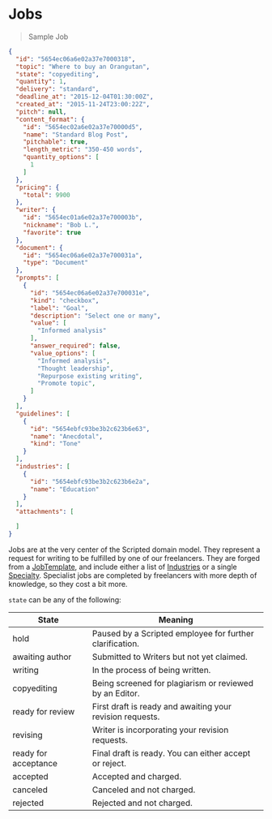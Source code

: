 # Jobs

> Sample Job

```json
{
  "id": "5654ec06a6e02a37e7000318",
  "topic": "Where to buy an Orangutan",
  "state": "copyediting",
  "quantity": 1,
  "delivery": "standard",
  "deadline_at": "2015-12-04T01:30:00Z",
  "created_at": "2015-11-24T23:00:22Z",
  "pitch": null,
  "content_format": {
    "id": "5654ec02a6e02a37e70000d5",
    "name": "Standard Blog Post",
    "pitchable": true,
    "length_metric": "350-450 words",
    "quantity_options": [
      1
    ]
  },
  "pricing": {
    "total": 9900
  },
  "writer": {
    "id": "5654ec01a6e02a37e700003b",
    "nickname": "Bob L.",
    "favorite": true
  },
  "document": {
    "id": "5654ec06a6e02a37e700031a",
    "type": "Document"
  },
  "prompts": [
    {
      "id": "5654ec06a6e02a37e700031e",
      "kind": "checkbox",
      "label": "Goal",
      "description": "Select one or many",
      "value": [
        "Informed analysis"
      ],
      "answer_required": false,
      "value_options": [
        "Informed analysis",
        "Thought leadership",
        "Repurpose existing writing",
        "Promote topic",
      ]
    }
  ],
  "guidelines": [
    {
      "id": "5654ebfc93be3b2c623b6e63",
      "name": "Anecdotal",
      "kind": "Tone"
    }
  ],
  "industries": [
    {
      "id": "5654ebfc93be3b2c623b6e2a",
      "name": "Education"
    }
  ],
  "attachments": [

  ]
}
```

Jobs are at the very center of the Scripted domain model. They represent a request for writing to be fulfilled by one of our freelancers. They are forged from a [JobTemplate](#job-templates), and include either a list of [Industries](#industries) or a single [Specialty](#specialties). Specialist jobs are completed by freelancers with more depth of knowledge, so they cost a bit more.

`state` can be any of the following:


State | Meaning
---------- | -------
hold  |  Paused by a Scripted employee for further clarification.
awaiting author  |  Submitted to Writers but not yet claimed.
writing  |  In the process of being written.
copyediting  |  Being screened for plagiarism or reviewed by an Editor.
ready for review  |  First draft is ready and awaiting your revision requests.
revising  |  Writer is incorporating your revision requests.
ready for acceptance  |  Final draft is ready. You can either accept or reject.
accepted  |  Accepted and charged.
canceled  |  Canceled and not charged.
rejected  |  Rejected and not charged.
